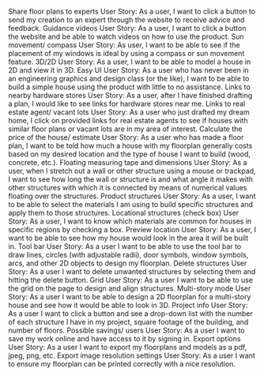 Share floor plans to experts 
User Story: As a user, I want to click a button to send my creation to an expert through the website to receive advice and feedback.
Guidance videos 
User Story: As a user, I want to click a button the website and be able to watch videos on how to use the product.
Sun movement/ compass
User Story: As user, I want to be able to see if the placement of my windows is ideal by using a compass or sun movement feature.
3D/2D 
User Story: As a user, I want to be able to model a house in 2D and view it in 3D.
Easy UI
User Story: As a user who has never been in an engineering graphics and design class (or the like), I want to be able to build a simple house using the product with little to no assistance.
Links to nearby hardware stores 
User Story: As a user, after I have finished drafting a plan, I would like to see links for hardware stores near me.
Links to real estate agent/ vacant lots
User Story: As a user who just drafted my dream home, I click on provided links for real estate agents to see if houses with similar floor plans or vacant lots are in my area of interest.
Calculate the price of the house/ estimate 
User Story: As a user who has made a floor plan, I want to be told how much a house with my floorplan generally costs based on my desired location and the type of house I want to build (wood, concrete, etc.). 
Floating measuring tape and dimensions
User Story: As a user, when I stretch out a wall or other structure using a mouse or trackpad, I want to see how long the wall or structure is and what angle it makes with other structures with which it is connected by means of numerical values floating over the structures.
Product structures 
User Story: As a user, I want to be able to select the materials I am using to build specific structures and apply them to those structures.
Locational structures (check box)
User Story: As a user, I want to know which materials are common for houses in specific regions by checking a box.
Preview location
User Story: As a user, I want to be able to see how my house would look in the area it will be built in.
Tool bar 
User Story: As a user I want to be able to use the tool bar to draw lines, circles (with adjustable radii), door symbols, window symbols, arcs, and other 2D objects to design my floorplan. 
Delete structures
User Story: As a user I want to delete unwanted structures by selecting them and hitting the delete button.
Grid
User Story: As a user I want to be able to use the grid on the page to design and align structures.
Multi-story mode
User Story: As a user I want to be able to design a 2D floorplan for a multi-story house and see how it would be able to look in 3D.
Project info
User Story: As a user I want to click a button and see a drop-down list with the number of each structure I have in my project, square footage of the building, and number of floors.
Possible savings/ users 
User Story: As a user I want to save my work online and have access to it by signing in.
Export options
User Story: As a user I want to export my floorplans and models as a pdf, jpeg, png, etc.
Export image resolution settings
User Story: As a user I want to ensure my floorplan can be printed correctly with a nice resolution.
